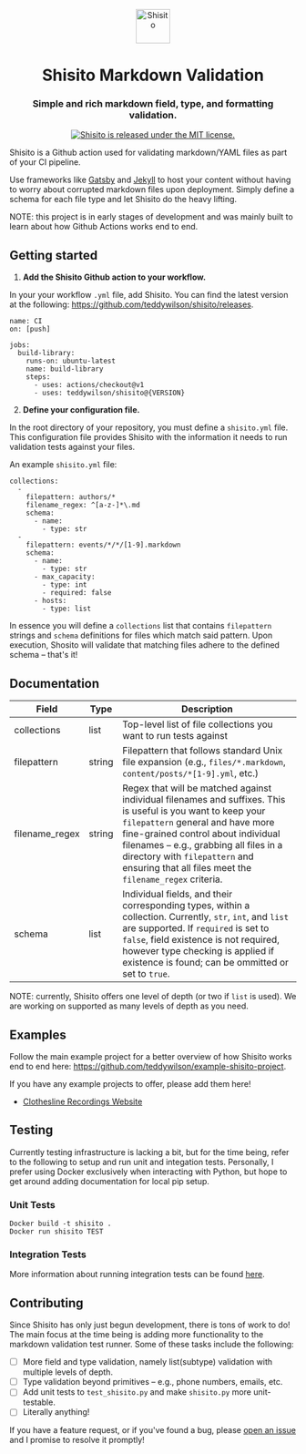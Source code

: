 <p align="center">
  <a href="https://www.github.com/shisito">
    <img alt="Shisito" src="https://s3.amazonaws.com/pix.iemoji.com/images/emoji/apple/ios-12/256/hot-pepper.png" width="60" />
  </a>
</p>
<h1 align="center">
  Shisito Markdown Validation
</h1>
<h3 align="center">
  Simple and rich markdown field, type, and formatting validation.
</h3>
<p align="center">
  <a href="https://github.com/teddywilson/shisito/blob/master/LICENSE">
    <img src="https://img.shields.io/badge/license-MIT-blue.svg" alt="Shisito is released under the MIT license." />
  </a>
</p>

Shisito is a Github action used for validating markdown/YAML files as part of your CI pipeline.

Use frameworks like [Gatsby](https://github.com/gatsbyjs/gatsby) and
[Jekyll](https://jekyllrb.com/) to host your content without having to
worry about corrupted markdown files upon deployment. Simply define a
schema for each file type and let Shisito do the heavy lifting.

NOTE: this project is in early stages of development and was mainly built to learn about how Github Actions works end to end.

## Getting started

1. **Add the Shisito Github action to your workflow.**

In your your workflow `.yml` file, add Shisito. You can find the latest version at the following: https://github.com/teddywilson/shisito/releases.

```
name: CI
on: [push]

jobs:
  build-library:
    runs-on: ubuntu-latest
    name: build-library
    steps:
      - uses: actions/checkout@v1
      - uses: teddywilson/shisito@{VERSION}
```

2. **Define your configuration file.**

In the root directory of your repository, you must define a `shisito.yml` file. This configuration file provides Shisito with the information it needs to run validation tests against your files.

An example `shisito.yml` file:

```
collections:
  -
    filepattern: authors/*
    filename_regex: ^[a-z-]*\.md    
    schema:
      - name:
        - type: str    
  -
    filepattern: events/*/*/[1-9].markdown
    schema:
      - name:
        - type: str
      - max_capacity:
        - type: int
        - required: false
      - hosts:
        - type: list
```

In essence you will define a `collections` list that contains `filepattern` strings and `schema` definitions for files which match said pattern. Upon execution, Shosito will validate that matching files adhere to the defined schema – that's it!

## Documentation

| Field | Type | Description |
|-------|------|-------------|
|collections|list|Top-level list of file collections you want to run tests against|
|filepattern|string|Filepattern that follows standard Unix file expansion (e.g., `files/*.markdown`, `content/posts/*[1-9].yml`, etc.)|
|filename_regex|string|Regex that will be matched against individual filenames and suffixes. This is useful is you want to keep your `filepattern` general and have more fine-grained control about individual filenames – e.g., grabbing all files in a directory with `filepattern` and ensuring that all files meet the `filename_regex` criteria.|
|schema|list|Individual fields, and their corresponding types, within a collection. Currently, `str`, `int`, and `list` are supported. If `required` is set to `false`, field existence is not required, however type checking is applied if existence is found; can be ommitted or set to `true`.|



NOTE: currently, Shisito offers one level of depth (or two if `list` is used). We are working on supported as many levels of depth as you need.

## Examples
Follow the main example project for a better overview of how Shisito works end to end here: https://github.com/teddywilson/example-shisito-project.

If you have any example projects to offer, please add them here!

- [Clothesline Recordings Website](https://github.com/teddywilson/clothesline-recordings)

## Testing
Currently testing infrastructure is lacking a bit, but for the time being, refer to the following to setup and run unit and integation tests. Personally, I prefer using Docker exclusively when interacting with Python, but hope to get around adding documentation for local pip setup.

### Unit Tests
```
Docker build -t shisito .
Docker run shisito TEST
```

### Integration Tests
More information about running integration tests can be found [here](https://github.com/teddywilson/shisito-markdown-validation/tree/main/integration).

## Contributing
Since Shisito has only just begun development, there is tons of work to do! The main focus at the time being is adding more functionality to the markdown validation test runner. Some of these tasks include the following:
- [ ] More field and type validation, namely list(subtype) validation with multiple levels of depth.
- [ ] Type validation beyond primitives – e.g., phone numbers, emails, etc.
- [ ] Add unit tests to `test_shisito.py` and make `shisito.py` more unit-testable.
- [ ] Literally anything!

If you have a feature request, or if you've found a bug, please [open an issue](https://github.com/teddywilson/shisito-markdown-validation/issues) and I promise to resolve it promptly!
